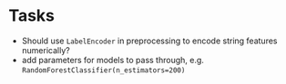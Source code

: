 # Tasks
- Should use `LabelEncoder` in preprocessing to encode string features numerically?
- add parameters for models to pass through, e.g. `RandomForestClassifier(n_estimators=200)`